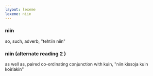 ```yaml
---
layout: lexeme
lexeme: niin
---
```


###  niin 
so, such, adverb, "tehtiin niin"


###  niin  (alternate reading 2 )

as well as, paired co-ordinating conjunction with kuin, "niin kissoja kuin koiriakin"

